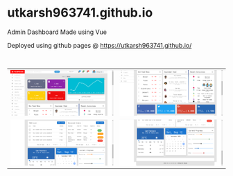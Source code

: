 # utkarsh963741.github.io
Admin Dashboard Made using Vue 

Deployed using github pages @  https://utkarsh963741.github.io/

<table>
  <tr>
    <td><img src="/Screenshots/hello-world - Google Chrome 12-09-2020 23_37_33 (2).png"></td>
    <td><img src="/Screenshots/hello-world - Google Chrome 12-09-2020 23_37_42 (2).png"></td>
  </tr>
  </br>
  <tr>
    <td><img src="/Screenshots/hello-world - Google Chrome 12-09-2020 23_37_53 (2).png"></td>
    <td><img src="/Screenshots/hello-world - Google Chrome 12-09-2020 23_38_00 (2).png"></td>
  </tr>
 </table>
